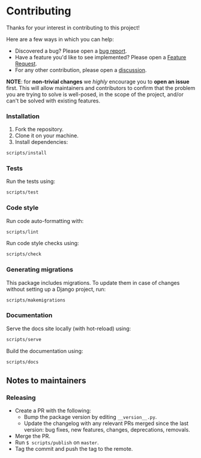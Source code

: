 # Contributing

Thanks for your interest in contributing to this project!

Here are a few ways in which you can help:

- Discovered a bug? Please open a [bug report](https://github.com/florimondmanca/djangorestframework-api-key/issues/new?template=bug_report.md).
- Have a feature you'd like to see implemented? Please open a [Feature Request](https://github.com/florimondmanca/djangorestframework-api-key/issues/new?template=feature_request.md).
- For any other contribution, please open a [discussion](https://github.com/florimondmanca/djangorestframework-api-key/issues/new?template=discussion.md).

**NOTE**: for **non-trivial changes** we _highly_ encourage you to **open an issue** first. This will allow maintainers and contributors to confirm that the problem you are trying to solve is well-posed, in the scope of the project, and/or can't be solved with existing features.

### Installation

1. Fork the repository.
1. Clone it on your machine.
1. Install dependencies:

```bash
scripts/install
```

### Tests

Run the tests using:

```bash
scripts/test
```

### Code style

Run code auto-formatting with:

```bash
scripts/lint
```

Run code style checks using:

```bash
scripts/check
```

### Generating migrations

This package includes migrations. To update them in case of changes without setting up a Django project, run:

```bash
scripts/makemigrations
```

### Documentation

Serve the docs site locally (with hot-reload) using:

```bash
scripts/serve
```

Build the documentation using:

```bash
scripts/docs
```

## Notes to maintainers

### Releasing

- Create a PR with the following:
  - Bump the package version by editing `__version__.py`.
  - Update the changelog with any relevant PRs merged since the last version: bug fixes, new features, changes, deprecations, removals.
- Merge the PR.
- Run `$ scripts/publish` on `master`.
- Tag the commit and push the tag to the remote.
